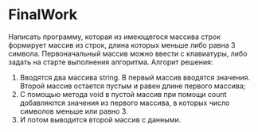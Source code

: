 # FinalWork
Написать программу, которая из имеющегося массива строк формирует массив из строк,  длина которых меньше либо равна 3 символа.  Первоначальный массив можно ввести с клавиатуры, либо задать на старте выполнения алгоритма.
Алгорит решения:
1. Вводятся два массива string. В первый массив вводятся значения. Второй массив остается пустым и равен длине первого массива;
2. С помощью метода void в пустой массив при помощи count добавляются значения из первого массива, в которых число символов меньше или равно 3.
3. И потом выводится второй массив с данными.
